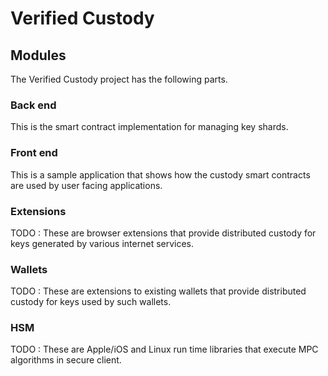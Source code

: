 # Verified Custody

## Modules

The Verified Custody project has the following parts.

### Back end
This is the smart contract implementation for managing key shards.

### Front end
This is a sample application that shows how the custody smart contracts are used by user facing applications.

### Extensions
TODO : These are browser extensions that provide distributed custody for keys generated by various internet services.

### Wallets
TODO : These are extensions to existing wallets that provide distributed custody for keys used by such wallets.

### HSM
TODO : These are Apple/iOS and Linux run time libraries that execute MPC algorithms in secure client.


